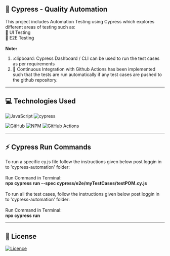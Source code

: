 ## 💫 Cypress - Quality Automation

This project includes Automation Testing using Cypress which explores different areas of testing such as:
<br>
:rocket: UI Testing
<br>
:jigsaw: E2E Testing
<br>
<br>
<strong>Note:</strong>
<ol>
<li>:clipboard: Cypress Dashboard / CLI can be used to run the test cases as per requirements</li>
<li>🔬 Continuous Integration with Github Actions has been implemented such that the tests are run automatically if any test cases are pushed to the github repository.</li>
</ol>
<hr>

## 💻 Technologies Used

![JavaScript](https://img.shields.io/badge/javascript-%23323330.svg?style=for-the-badge&logo=javascript&logoColor=%23F7DF1E)
![cypress](https://img.shields.io/badge/-cypress-%23E5E5E5?style=for-the-badge&logo=cypress&logoColor=058a5e)
<br>

![GitHub](https://img.shields.io/badge/github-%23121011.svg?style=for-the-badge&logo=github&logoColor=white)
![NPM](https://img.shields.io/badge/NPM-%23000000.svg?style=for-the-badge&logo=npm&logoColor=white)
![GitHub Actions](https://img.shields.io/badge/github%20actions-%232671E5.svg?style=for-the-badge&logo=githubactions&logoColor=white)
<br>
<hr>

## :zap: Cypress Run Commands

To run a specific cy.js file follow the instructions given below post loggin in to 'cypress-automation' folder:
<br />
<br />
Run Command in Terminal: 
<br />
<strong>npx cypress run --spec cypress/e2e/myTestCases/testPOM.cy.js</strong>
<br />
<br />
To run all the test cases, follow the instructions given below post loggin in to 'cypress-automation' folder:
<br />
<br />
Run Command in Terminal:
<br />
<strong>npx cypress run</strong>
<br />
<hr>

## :briefcase: License

[![Licence](https://img.shields.io/github/license/Ileriayo/markdown-badges?style=for-the-badge)](./LICENSE)
